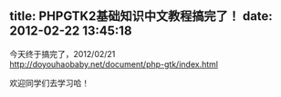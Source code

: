 title: PHPGTK2基础知识中文教程搞完了！
date: 2012-02-22 13:45:18
---

<div class="blog_details_20110920">
	<div>
		今天终于搞完了，2012/02/21
	</div>
	<div>
		<a href="document/php-gtk/index.html" target="_blank">http://doyouhaobaby.net/document/php-gtk/index.html</a>
	</div>
</div>
<p>
	欢迎同学们去学习哈！
</p>